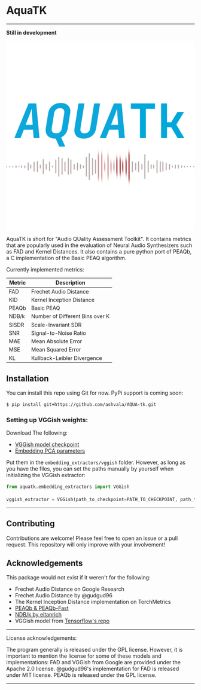 # AquaTK
-----

**Still in development**

![Logo](./logo.png)

AquaTK is short for "Audio QUality Assessment Toolkit". It contains metrics that are popularly used in the evaluation of Neural Audio Synthesizers such as FAD and Kernel Distances. It also contains a pure python port of PEAQb, a C implementation of the Basic PEAQ algorithm. 

Currently implemented metrics: 

| Metric | Description                     |
| ------ |---------------------------------|
| FAD | Frechet Audio Distance          |
| KID | Kernel Inception Distance       |
| PEAQb | Basic PEAQ                      |
| NDB/k | Number of Different Bins over K |
| SISDR | Scale-Invariant SDR             |
| SNR | Signal-to-Noise Ratio           |
| MAE | Mean Absolute Error             |
| MSE | Mean Squared Error              |
| KL | Kullback-Leibler Divergence     |


## Installation

You can install this repo using Git for now. PyPi support is coming soon:
```bash
$ pip install git+https://github.com/ashvala/AQUA-tk.git
```
### Setting up VGGish weights: 

Download The following: 

* [VGGish model checkpoint](https://storage.googleapis.com/audioset/vggish_model.ckpt)
* [Embedding PCA parameters](https://storage.googleapis.com/audioset/vggish_pca_params.npz)

Put them in the `embedding_extractors/vggish` folder. However, as long as you have the files, you can set the paths manually by yourself when initializing the VGGish extractor: 

```py
from aquatk.embedding_extractors import VGGish

vggish_extractor = VGGish(path_to_checkpoint=PATH_TO_CHECKPOINT, path_to_pca_params=PATH_TO_PARAMS)
```

---

## Contributing

Contributions are welcome! Please feel free to open an issue or a pull request. This repository will only improve with your involvement! 

## Acknowledgements 

This package would not exist if it weren't for the following: 

- Frechet Audio Distance on Google Research
- Frechet Audio Distance by @gudgud96
- The Kernel Inception Distance implementation on TorchMetrics
- [PEAQb & PEAQb-Fast](https://github.com/akinori-ito/peaqb-fast)
- [NDB/k by eitanrich](https://github.com/eitanrich/gans-n-gmms/blob/master/ndb_mnist_demo.py)
- VGGish model from [Tensorflow's repo](https://github.com/tensorflow/models/tree/master/research/audioset/vggish)

----

License acknowledgements:

The program generally is released under the GPL license. However, it is important to mention the license for some of these 
models and implementations: FAD and VGGish from Google are provided under the Apache 2.0 license. @gudgud96's implementation 
for FAD is released under MIT license. PEAQb is released under the GPL license. 

----


